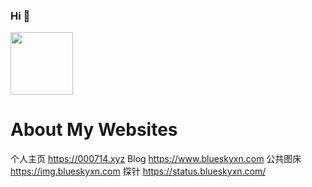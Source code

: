 ### Hi 👋

<img src="https://ae01.alicdn.com/kf/U86be0ebc85004924a57b3f81c8091f51Y.jpg" href="https://github.com/BlueSkyXN" width=100 height=100 />

# About My Websites
个人主页 https://000714.xyz
Blog https://www.blueskyxn.com
公共图床 https://img.blueskyxn.com
探针 https://status.blueskyxn.com/
